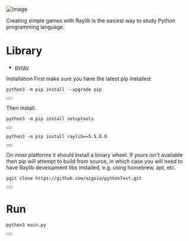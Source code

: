 ![Image](https://img1.daumcdn.net/thumb/R1280x0/?scode=mtistory2&fname=https%3A%2F%2Fblog.kakaocdn.net%2Fdn%2FslIIw%2FbtsLyT9LS4u%2Fg3mwAZWQpzvZkkuWaKOoF1%2Fimg.png)

Creating simple games with Raylib is the easiest way to study Python programming language.

# Library
- [pyray](https://github.com/electronstudio/raylib-python-cffi)

Installation
First make sure you have the latest pip installed:

<div class="code-box">
  <pre><code>python3 -m pip install --upgrade pip</code></pre>
  <button onclick="copyCode(this)"></button>
</div>

Then install.

<div class="code-box">
  <pre><code>python3 -m pip install setuptools</code></pre>
  <button onclick="copyCode(this)"></button>
</div>

<div class="code-box">
  <pre><code>python3 -m pip install raylib==5.5.0.0</code></pre>
  <button onclick="copyCode(this)"></button>
</div>

On most platforms it should install a binary wheel. If yours isn't available then pip will attempt to build from source, in which case you will need to have Raylib development libs installed, e.g. using homebrew, apt, etc.

<div class="code-box">
  <pre><code>pgit clone https://github.com/aigoia/pythonTest.git</code></pre>
  <button onclick="copyCode(this)"></button>
</div>

# Run

<div class="code-box">
  <pre><code>python3 main.py</code></pre>
  <button onclick="copyCode(this)"></button>
</div>
